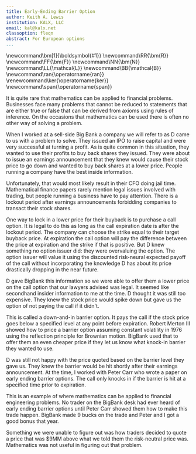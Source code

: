 ```yaml
---
title: Early-Ending Barrier Option
author: Keith A. Lewis
institution: KALX, LLC
email: kal@kalx.net
classoption: fleqn
abstract: For European options
...
```


\newcommand\bm[1]{\boldsymbol{#1}}
\newcommand\RR{\bm{R}}
\newcommand\FF{\bm{F}}
\newcommand\NN{\bm{N}}
\newcommand\LL{\mathcal{L}}
\newcommand\BB{\mathcal{B}}
\newcommand\ran{\operatorname{ran}}
\renewcommand\ker{\operatorname{ker}}
\newcommand\span{\operatorname{span}}

It is quite rare that mathematics can be applied to financial problems.
Businesses face many problems that cannot be reduced to statements that are either
true or false that can be derived from axioms using rules of inference.
On the occasions that mathematics can be used there is often no other way of solving a problem.

When I worked at a sell-side Big Bank a company we will refer to as D came
to us with a problem to solve.  They issued an IPO to raise capital and
were very successful at turning a profit.  As is quite common in this
situation, they wanted to use their profits to buy back shares they issued.
They were about to issue an earnings announcement that they knew would
cause their stock price to go down and wanted to buy back shares at a lower price.
People running a company have the best inside information.

Unfortunately, that would most likely result in their CFO doing jail
time. Mathematical finance papers rarely mention legal issues involved
with trading, but people running a business have to pay attention.
There is a lockout period after earnings announcements forbidding companies
to transact their stock shares.

One way to lock in a lower price for their buyback is to purchase a
call option.  It is legal to do this as long as the call expiration
date is after the lockout period. The company can choose the strike
equal to their target buyback price. At expiration the call option
will pay the difference between the price at expiration and the strike
if that is positive.  But D knew something no option issuer did: they
were overvaluing the option.  The option issuer will value it using the
discounted risk-neural expected payoff of the call without incorporating
the knowledge D has about its price drastically dropping in the near
future.

D gave BigBank this information so we were able to offer them a lower
price on the call option that our lawyers advised was legal.
It seemed like secondhand insider information to me at the time.
D thought it was still too expensive.  They knew the stock price would
spike down but gave us the option of not paying the call if it didn't.

This is called a down-and-in barrier option. It pays the call if the
stock price goes below a specified level at any point before expiration.
Robert Merton III showed how to price a barrier option assuming constant
volatility in 1976 using the reflection principle for Brownian motion.
BigBank used that to offer them an even cheaper price if they let us
know what knock-in barrier they wanted to use.

D was still not happy with the price quoted based on the barrier level they gave us.
They knew the barrier would be hit shortly after their earnings announcement.
At the time, I worked with Peter Carr who wrote a paper on early ending barrier
options. The call only knocks in if the barrier is hit at a specified time
prior to expiration. 

This is an example of where mathematics can be applied to financial
engineering problems.  No trader on the BigBank desk had ever heard of
early ending barrier options until Peter Carr showed them how to make
this trade happen. BigBank made 9 bucks on the trade and Peter and I
got a good bonus that year.

Something we were unable to figure out was how traders decided to quote
a price that was $9MM above what we told them the risk-neutral price was.
Mathematics was not useful in figuring out that problem.
